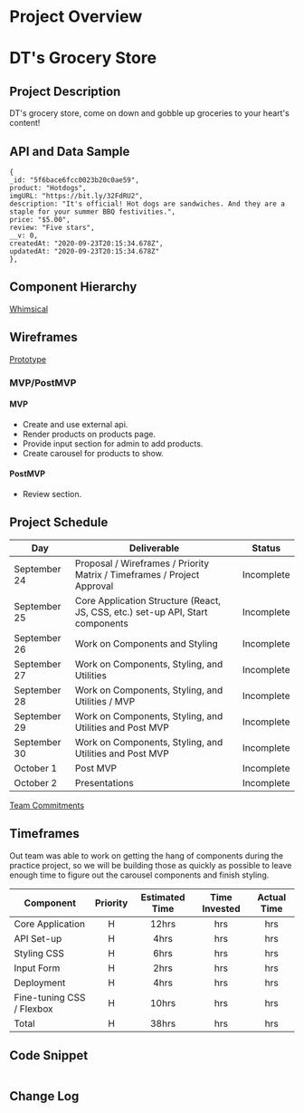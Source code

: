 # Project Overview

# DT's Grocery Store

## Project Description

DT's grocery store, come on down and gobble up groceries to your heart's content!

## API and Data Sample

```
{
_id: "5f6bace6fcc0023b20c0ae59",
product: "Hotdogs",
imgURL: "https://bit.ly/32FdRU2",
description: "It's official! Hot dogs are sandwiches. And they are a staple for your summer BBQ festivities.",
price: "$5.00",
review: "Five stars",
__v: 0,
createdAt: "2020-09-23T20:15:34.678Z",
updatedAt: "2020-09-23T20:15:34.678Z"
},

```

## Component Hierarchy

[Whimsical](https://whimsical.com/2CrZwa5D6QXyvykwZUKQHW)


## Wireframes

[Prototype](https://xd.adobe.com/view/9d80768d-6618-4579-94c1-31d4cccd86ac-c8d3/)


### MVP/PostMVP  

#### MVP 

- Create and use external api. 
- Render products on products page.
- Provide input section for admin to add products.
- Create carousel for products to show.

#### PostMVP  

- Review section.


## Project Schedule

|  Day | Deliverable | Status
|---|---| ---|
|September 24| Proposal / Wireframes / Priority Matrix / Timeframes / Project Approval | Incomplete
|September 25| Core Application Structure (React, JS, CSS, etc.) set-up API, Start components | Incomplete
|September 26| Work on Components and Styling  | Incomplete
|September 27| Work on Components, Styling, and Utilities | Incomplete
|September 28| Work on Components, Styling, and Utilities / MVP | Incomplete
|September 29| Work on Components, Styling, and Utilities and Post MVP | Incomplete
|September 30| Work on Components, Styling, and Utilities and Post MVP | Incomplete
|October 1| Post MVP | Incomplete
|October 2| Presentations | Incomplete


[Team Commitments](https://docs.google.com/document/d/152W83sVQkN-EaOo2Psnoli_zGX5GuqS_s_DRMIpbQq0/edit#)


## Timeframes

Out team was able to work on getting the hang of components during the practice project, so we will be building those as quickly as possible to leave enough time to figure out the carousel components and finish styling. 


| Component | Priority | Estimated Time | Time Invested | Actual Time |
| --- | :---: |  :---: | :---: | :---: |
| Core Application | H | 12hrs| hrs | hrs |
| API Set-up | H | 4hrs| hrs | hrs |
| Styling CSS | H | 6hrs| hrs | hrs |
| Input Form | H | 2hrs| hrs | hrs |
| Deployment | H | 4hrs| hrs | hrs |
| Fine-tuning CSS / Flexbox | H | 10hrs| hrs | hrs |
| Total | H | 38hrs| hrs | hrs |

## Code Snippet
 

```

```

## Change Log
 
